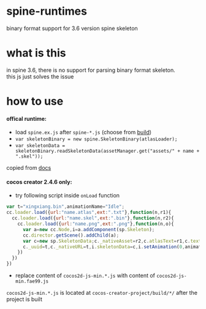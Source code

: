 # spine-runtimes
binary format support for 3.6 version spine skeleton

# what is this
in spine 3.6, there is no support for parsing binary format skeleton.  
this js just solves the issue

# how to use
#### offical runtime:
- load `spine.ex.js` after `spine-*.js` (choose from [build](https://github.com/EsotericSoftware/spine-runtimes/tree/3.8/spine-ts/build))
- `var skeletonBinary = new spine.SkeletonBinary(atlasLoader);`
- `var skeletonData = skeletonBinary.readSkeletonData(assetManager.get("assets/" + name + ".skel"));`

copied from [docs](https://github.com/EsotericSoftware/spine-runtimes/blob/3.6/spine-ts/canvas/example/index.html#L69)

#### cocos creator 2.4.6 only:
- try following script inside `onLoad` function
```javascript
var t="xingxiang.bin",animationName="Idle";
cc.loader.load({url:"name.atlas",ext:".txt"},function(n,r1){
  cc.loader.load({url:"name.skel",ext:".bin"},function(n,r2){
    cc.loader.load({url:"name.png",ext:".png"},function(n,o){
      var a=new cc.Node,i=a.addComponent(sp.Skeleton);
      cc.director.getScene().addChild(a);
      var c=new sp.SkeletonData;c._nativeAsset=r2,c.atlasText=r1,c.textures=[o],c.textureNames=["name.png"];
      c._uuid=t,c._nativeURL=t,i.skeletonData=c,i.setAnimation(0,animationName,!0)
    })
  })
})
```
- replace content of `cocos2d-js-min.*.js` with content of `cocos2d-js-min.fae99.js`

`cocos2d-js-min.*.js` is located at `cocos-creator-project/build/*/` after the project is built

